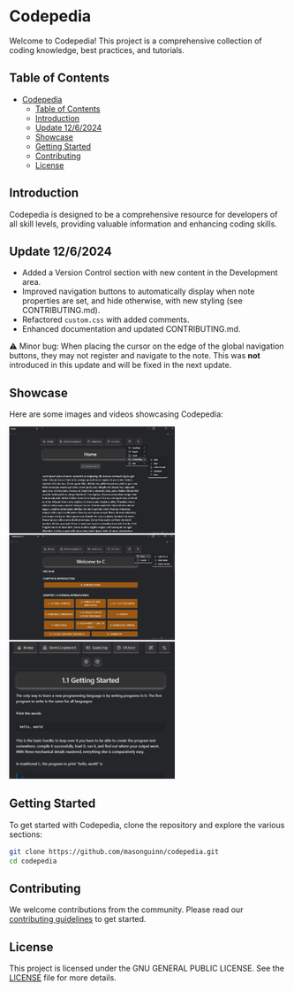 # Codepedia

Welcome to Codepedia! This project is a comprehensive collection of coding knowledge, best practices, and tutorials.

## Table of Contents

- [Codepedia](#codepedia)
  - [Table of Contents](#table-of-contents)
  - [Introduction](#introduction)
  - [Update 12/6/2024](#update-1262024)
  - [Showcase](#showcase)
  - [Getting Started](#getting-started)
  - [Contributing](#contributing)
  - [License](#license)

## Introduction

Codepedia is designed to be a comprehensive resource for developers of all skill levels, providing valuable information and enhancing coding skills.

## Update 12/6/2024

- Added a Version Control section with new content in the Development area.
- Improved navigation buttons to automatically display when note properties are set, and hide otherwise, with new styling (see CONTRIBUTING.md).
- Refactored `custom.css` with added comments.
- Enhanced documentation and updated CONTRIBUTING.md.

⚠️ Minor bug: When placing the cursor on the edge of the global navigation buttons, they may not register and navigate to the note. This was **not** introduced in this update and will be fixed in the next update.

## Showcase

Here are some images and videos showcasing Codepedia:

<img src="config/Resources/showcase_pic01.png" alt="Showcase picture 1" width="300"/>

<img src="config/Resources/showcase_pic02.png" alt="Showcase picture 1" width="300"/>

<img src="config/Resources/showcase_pic03.png" alt="Showcase picture 1" width="300"/>

## Getting Started

To get started with Codepedia, clone the repository and explore the various sections:

```bash
git clone https://github.com/masonguinn/codepedia.git
cd codepedia
```

## Contributing

We welcome contributions from the community. Please read our [contributing guidelines](CONTRIBUTING.md) to get started.

## License

This project is licensed under the GNU GENERAL PUBLIC LICENSE. See the [LICENSE](LICENSE) file for more details.